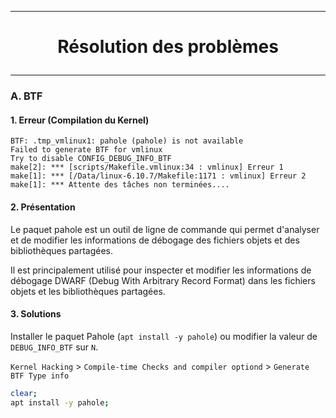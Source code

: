 ----------------------------------------------------------------------------------------------------------------
# <p align='center'> Résolution des problèmes </p>

----------------------------------------------------------------------------------------------------------------
### A. BTF
#### 1. Erreur (Compilation du Kernel)
```
BTF: .tmp_vmlinux1: pahole (pahole) is not available
Failed to generate BTF for vmlinux
Try to disable CONFIG_DEBUG_INFO_BTF
make[2]: *** [scripts/Makefile.vmlinux:34 : vmlinux] Erreur 1
make[1]: *** [/Data/linux-6.10.7/Makefile:1171 : vmlinux] Erreur 2
make[1]: *** Attente des tâches non terminées....
```
#### 2. Présentation
Le paquet pahole est un outil de ligne de commande qui permet d'analyser et de modifier les informations de débogage des fichiers objets et des bibliothèques partagées. 

Il est principalement utilisé pour inspecter et modifier les informations de débogage DWARF (Debug With Arbitrary Record Format) dans les fichiers objets et les bibliothèques partagées.


#### 3. Solutions
Installer le paquet Pahole (`apt install -y pahole`) ou modifier la valeur de `DEBUG_INFO_BTF` sur `N`.

`Kernel Hacking` > `Compile-time Checks and compiler optiond` >  `Generate BTF Type info`

```bash
clear;
apt install -y pahole;
```

